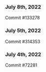 ### July 8th, 2022

Commit #133278

### July 5th, 2022

Commit #314353


### July 4th, 2022

Commit #72281
